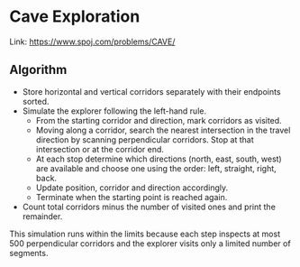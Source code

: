 # Cave Exploration

Link: https://www.spoj.com/problems/CAVE/

## Algorithm

- Store horizontal and vertical corridors separately with their endpoints
  sorted.
- Simulate the explorer following the left-hand rule.
  - From the starting corridor and direction, mark corridors as visited.
  - Moving along a corridor, search the nearest intersection in the travel
    direction by scanning perpendicular corridors. Stop at that intersection
    or at the corridor end.
  - At each stop determine which directions (north, east, south, west) are
    available and choose one using the order: left, straight, right, back.
  - Update position, corridor and direction accordingly.
  - Terminate when the starting point is reached again.
- Count total corridors minus the number of visited ones and print the
  remainder.

This simulation runs within the limits because each step inspects at most
500 perpendicular corridors and the explorer visits only a limited number of
segments.
